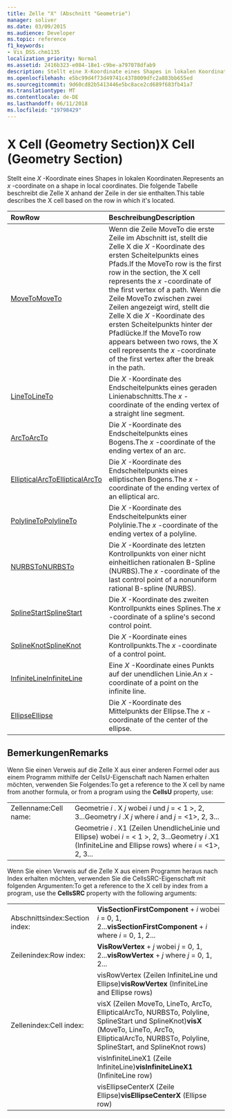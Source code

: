 ```yaml
---
title: Zelle "X" (Abschnitt "Geometrie")
manager: soliver
ms.date: 03/09/2015
ms.audience: Developer
ms.topic: reference
f1_keywords:
- Vis_DSS.chm1135
localization_priority: Normal
ms.assetid: 2416b323-e084-18e1-c9be-a797078dfab9
description: Stellt eine X-Koordinate eines Shapes in lokalen Koordinaten. Die folgende Tabelle beschreibt die Zelle X anhand der Zeile in der sie enthalten.
ms.openlocfilehash: e5bc99d4f73d49741c4378009dfc2a883bb655ed
ms.sourcegitcommit: 9d60cd82b5413446e5bc8ace2cd689f683fb41a7
ms.translationtype: MT
ms.contentlocale: de-DE
ms.lasthandoff: 06/11/2018
ms.locfileid: "19798429"
---
```

# <a name="x-cell-geometry-section"></a><span data-ttu-id="854f4-104">X Cell (Geometry Section)</span><span class="sxs-lookup"><span data-stu-id="854f4-104">X Cell (Geometry Section)</span></span>

<span data-ttu-id="854f4-105">Stellt eine *X* -Koordinate eines Shapes in lokalen Koordinaten.</span><span class="sxs-lookup"><span data-stu-id="854f4-105">Represents an  *x*  -coordinate on a shape in local coordinates.</span></span> <span data-ttu-id="854f4-106">Die folgende Tabelle beschreibt die Zelle X anhand der Zeile in der sie enthalten.</span><span class="sxs-lookup"><span data-stu-id="854f4-106">This table describes the X cell based on the row in which it's located.</span></span> 
  
|<span data-ttu-id="854f4-107">**Row**</span><span class="sxs-lookup"><span data-stu-id="854f4-107">**Row**</span></span>|<span data-ttu-id="854f4-108">**Beschreibung**</span><span class="sxs-lookup"><span data-stu-id="854f4-108">**Description**</span></span>|
|:-----|:-----|
|[<span data-ttu-id="854f4-109">MoveTo</span><span class="sxs-lookup"><span data-stu-id="854f4-109">MoveTo</span></span>](moveto-row-geometry-section.md) <br/> | <span data-ttu-id="854f4-110">Wenn die Zeile MoveTo die erste Zeile im Abschnitt ist, stellt die Zelle X die *X* -Koordinate des ersten Scheitelpunkts eines Pfads.</span><span class="sxs-lookup"><span data-stu-id="854f4-110">If the MoveTo row is the first row in the section, the X cell represents the  *x*  -coordinate of the first vertex of a path.</span></span> <span data-ttu-id="854f4-111">Wenn die Zeile MoveTo zwischen zwei Zeilen angezeigt wird, stellt die Zelle X die *X* -Koordinate des ersten Scheitelpunkts hinter der Pfadlücke.</span><span class="sxs-lookup"><span data-stu-id="854f4-111">If the MoveTo row appears between two rows, the X cell represents the  *x*  -coordinate of the first vertex after the break in the path.</span></span>  <br/> |
|[<span data-ttu-id="854f4-112">LineTo</span><span class="sxs-lookup"><span data-stu-id="854f4-112">LineTo</span></span>](lineto-row-geometry-section.md) <br/> | <span data-ttu-id="854f4-113">Die *X* -Koordinate des Endscheitelpunkts eines geraden Linienabschnitts.</span><span class="sxs-lookup"><span data-stu-id="854f4-113">The  *x*  -coordinate of the ending vertex of a straight line segment.</span></span>  <br/> |
|[<span data-ttu-id="854f4-114">ArcTo</span><span class="sxs-lookup"><span data-stu-id="854f4-114">ArcTo</span></span>](arcto-row-geometry-section.md) <br/> | <span data-ttu-id="854f4-115">Die *X* -Koordinate des Endscheitelpunkts eines Bogens.</span><span class="sxs-lookup"><span data-stu-id="854f4-115">The  *x*  -coordinate of the ending vertex of an arc.</span></span>  <br/> |
|[<span data-ttu-id="854f4-116">EllipticalArcTo</span><span class="sxs-lookup"><span data-stu-id="854f4-116">EllipticalArcTo</span></span>](ellipticalarcto-row-geometry-section.md) <br/> | <span data-ttu-id="854f4-117">Die *X* -Koordinate des Endscheitelpunkts eines elliptischen Bogens.</span><span class="sxs-lookup"><span data-stu-id="854f4-117">The  *x*  -coordinate of the ending vertex of an elliptical arc.</span></span>  <br/> |
|[<span data-ttu-id="854f4-118">PolylineTo</span><span class="sxs-lookup"><span data-stu-id="854f4-118">PolylineTo</span></span>](polylineto-row-geometry-section.md) <br/> | <span data-ttu-id="854f4-119">Die *X* -Koordinate des Endscheitelpunkts einer Polylinie.</span><span class="sxs-lookup"><span data-stu-id="854f4-119">The  *x*  -coordinate of the ending vertex of a polyline.</span></span>  <br/> |
|[<span data-ttu-id="854f4-120">NURBSTo</span><span class="sxs-lookup"><span data-stu-id="854f4-120">NURBSTo</span></span>](nurbsto-row-geometry-section.md) <br/> | <span data-ttu-id="854f4-121">Die *X* -Koordinate des letzten Kontrollpunkts von einer nicht einheitlichen rationalen B-Spline (NURBS).</span><span class="sxs-lookup"><span data-stu-id="854f4-121">The  *x*  -coordinate of the last control point of a nonuniform rational B-spline (NURBS).</span></span>  <br/> |
|[<span data-ttu-id="854f4-122">SplineStart</span><span class="sxs-lookup"><span data-stu-id="854f4-122">SplineStart</span></span>](splinestart-row-geometry-section.md) <br/> | <span data-ttu-id="854f4-123">Die *X* -Koordinate des zweiten Kontrollpunkts eines Splines.</span><span class="sxs-lookup"><span data-stu-id="854f4-123">The  *x*  -coordinate of a spline's second control point.</span></span>  <br/> |
|[<span data-ttu-id="854f4-124">SplineKnot</span><span class="sxs-lookup"><span data-stu-id="854f4-124">SplineKnot</span></span>](splineknot-row-geometry-section.md) <br/> | <span data-ttu-id="854f4-125">Die *X* -Koordinate eines Kontrollpunkts.</span><span class="sxs-lookup"><span data-stu-id="854f4-125">The  *x*  -coordinate of a control point.</span></span>  <br/> |
|[<span data-ttu-id="854f4-126">InfiniteLine</span><span class="sxs-lookup"><span data-stu-id="854f4-126">InfiniteLine</span></span>](infiniteline-row-geometry-section.md) <br/> | <span data-ttu-id="854f4-127">Eine *X* -Koordinate eines Punkts auf der unendlichen Linie.</span><span class="sxs-lookup"><span data-stu-id="854f4-127">An  *x*  -coordinate of a point on the infinite line.</span></span>  <br/> |
|[<span data-ttu-id="854f4-128">Ellipse</span><span class="sxs-lookup"><span data-stu-id="854f4-128">Ellipse</span></span>](ellipse-row-geometry-section.md) <br/> | <span data-ttu-id="854f4-129">Die *X* -Koordinate des Mittelpunkts der Ellipse.</span><span class="sxs-lookup"><span data-stu-id="854f4-129">The  *x*  -coordinate of the center of the ellipse.</span></span>  <br/> |
   
## <a name="remarks"></a><span data-ttu-id="854f4-130">Bemerkungen</span><span class="sxs-lookup"><span data-stu-id="854f4-130">Remarks</span></span>

<span data-ttu-id="854f4-131">Wenn Sie einen Verweis auf die Zelle X aus einer anderen Formel oder aus einem Programm mithilfe der CellsU-Eigenschaft nach Namen erhalten möchten, verwenden Sie Folgendes:</span><span class="sxs-lookup"><span data-stu-id="854f4-131">To get a reference to the X cell by name from another formula, or from a program using the **CellsU** property, use:</span></span> 
  
|||
|:-----|:-----|
| <span data-ttu-id="854f4-132">Zellenname:</span><span class="sxs-lookup"><span data-stu-id="854f4-132">Cell name:</span></span>  <br/> | <span data-ttu-id="854f4-133">Geometrie *i* . X *j* wobei *i* und *j* = < 1 >, 2, 3...</span><span class="sxs-lookup"><span data-stu-id="854f4-133">Geometry  *i*  .X  *j*            where  *i*  and  *j*  = <1>, 2, 3...</span></span>  <br/> |
|| <span data-ttu-id="854f4-134">Geometrie *i* . X1 (Zeilen UnendlicheLinie und Ellipse) wobei *i* = < 1 >, 2, 3...</span><span class="sxs-lookup"><span data-stu-id="854f4-134">Geometry  *i*  .X1 (InfiniteLine and Ellipse rows)            where  *i*  = <1>, 2, 3...</span></span>  <br/> |
   
<span data-ttu-id="854f4-135">Wenn Sie einen Verweis auf die Zelle X aus einem Programm heraus nach Index erhalten möchten, verwenden Sie die CellsSRC-Eigenschaft mit folgenden Argumenten:</span><span class="sxs-lookup"><span data-stu-id="854f4-135">To get a reference to the X cell by index from a program, use the **CellsSRC** property with the following arguments:</span></span> 
  
|||
|:-----|:-----|
| <span data-ttu-id="854f4-136">Abschnittsindex:</span><span class="sxs-lookup"><span data-stu-id="854f4-136">Section index:</span></span>  <br/> |<span data-ttu-id="854f4-137">**VisSectionFirstComponent** +  *i* wobei *i* = 0, 1, 2...</span><span class="sxs-lookup"><span data-stu-id="854f4-137">**visSectionFirstComponent** +  *i*            where  *i*  = 0, 1, 2...</span></span>  <br/> |
| <span data-ttu-id="854f4-138">Zeilenindex:</span><span class="sxs-lookup"><span data-stu-id="854f4-138">Row index:</span></span>  <br/> |<span data-ttu-id="854f4-139">**VisRowVertex** +  *j* wobei *j* = 0, 1, 2...</span><span class="sxs-lookup"><span data-stu-id="854f4-139">**visRowVertex** +  *j*            where  *j*  = 0, 1, 2...</span></span>  <br/> |
||<span data-ttu-id="854f4-140">visRowVertex (Zeilen InfiniteLine und Ellipse)</span><span class="sxs-lookup"><span data-stu-id="854f4-140">**visRowVertex** (InfiniteLine and Ellipse rows)</span></span>  <br/> |
| <span data-ttu-id="854f4-141">Zellenindex:</span><span class="sxs-lookup"><span data-stu-id="854f4-141">Cell index:</span></span>  <br/> |<span data-ttu-id="854f4-142">visX (Zeilen MoveTo, LineTo, ArcTo, EllipticalArcTo, NURBSTo, Polyline, SplineStart und SplineKnot)</span><span class="sxs-lookup"><span data-stu-id="854f4-142">**visX** (MoveTo, LineTo, ArcTo, EllipticalArcTo, NURBSTo, Polyline, SplineStart, and SplineKnot rows)</span></span>  <br/> |
||<span data-ttu-id="854f4-143">visInfiniteLineX1 (Zeile InfiniteLine)</span><span class="sxs-lookup"><span data-stu-id="854f4-143">**visInfiniteLineX1** (InfiniteLine row)</span></span>  <br/> |
||<span data-ttu-id="854f4-144">visEllipseCenterX (Zeile Ellipse)</span><span class="sxs-lookup"><span data-stu-id="854f4-144">**visEllipseCenterX** (Ellipse row)</span></span>  <br/> |
   

